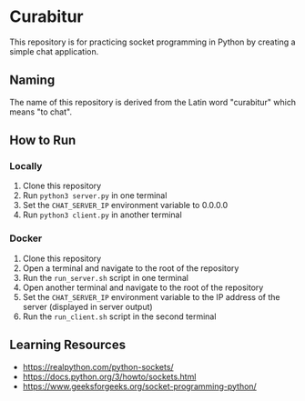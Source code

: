 # Curabitur
This repository is for practicing socket programming in Python by creating a simple chat application.

## Naming
The name of this repository is derived from the Latin word "curabitur" which means "to chat".

## How to Run
### Locally
1. Clone this repository
2. Run `python3 server.py` in one terminal
1. Set the `CHAT_SERVER_IP` environment variable to 0.0.0.0
3. Run `python3 client.py` in another terminal

### Docker
1. Clone this repository
1. Open a terminal and navigate to the root of the repository
1. Run the `run_server.sh` script in one terminal
1. Open another terminal and navigate to the root of the repository
1. Set the `CHAT_SERVER_IP` environment variable to the IP address of the server (displayed in server output)
1. Run the `run_client.sh` script in the second terminal

## Learning Resources
- https://realpython.com/python-sockets/
- https://docs.python.org/3/howto/sockets.html
- https://www.geeksforgeeks.org/socket-programming-python/